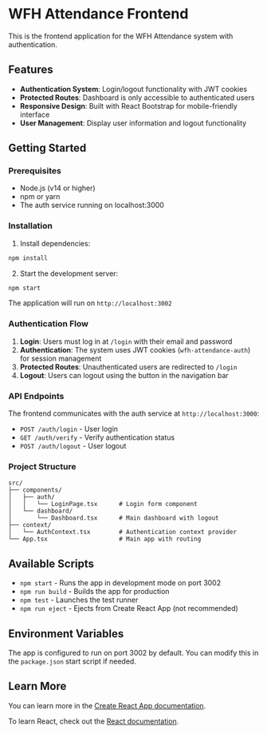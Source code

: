 # WFH Attendance Frontend

This is the frontend application for the WFH Attendance system with authentication.

## Features

- **Authentication System**: Login/logout functionality with JWT cookies
- **Protected Routes**: Dashboard is only accessible to authenticated users
- **Responsive Design**: Built with React Bootstrap for mobile-friendly interface
- **User Management**: Display user information and logout functionality

## Getting Started

### Prerequisites

- Node.js (v14 or higher)
- npm or yarn
- The auth service running on localhost:3000

### Installation

1. Install dependencies:
```bash
npm install
```

2. Start the development server:
```bash
npm start
```

The application will run on `http://localhost:3002`

### Authentication Flow

1. **Login**: Users must log in at `/login` with their email and password
2. **Authentication**: The system uses JWT cookies (`wfh-attendance-auth`) for session management
3. **Protected Routes**: Unauthenticated users are redirected to `/login`
4. **Logout**: Users can logout using the button in the navigation bar

### API Endpoints

The frontend communicates with the auth service at `http://localhost:3000`:

- `POST /auth/login` - User login
- `GET /auth/verify` - Verify authentication status
- `POST /auth/logout` - User logout

### Project Structure

```
src/
├── components/
│   ├── auth/
│   │   └── LoginPage.tsx      # Login form component
│   └── dashboard/
│       └── Dashboard.tsx      # Main dashboard with logout
├── context/
│   └── AuthContext.tsx        # Authentication context provider
└── App.tsx                    # Main app with routing
```

## Available Scripts

- `npm start` - Runs the app in development mode on port 3002
- `npm run build` - Builds the app for production
- `npm test` - Launches the test runner
- `npm run eject` - Ejects from Create React App (not recommended)

## Environment Variables

The app is configured to run on port 3002 by default. You can modify this in the `package.json` start script if needed.

## Learn More

You can learn more in the [Create React App documentation](https://facebook.github.io/create-react-app/docs/getting-started).

To learn React, check out the [React documentation](https://reactjs.org/).
